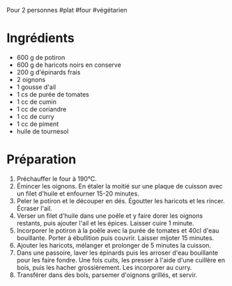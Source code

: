 Pour 2 personnes
#plat #four #végétarien 
# Ingrédients 

- 600 g de potiron
- 600 g de haricots noirs en conserve
- 200 g d'épinards frais
- 2 oignons
- 1 gousse d'ail
- 1 cs de purée de tomates
- 1 cc de cumin
- 1 cc de coriandre
- 1 cc de curry
- 1 cc de piment
- huile de tournesol

# Préparation

1. Préchauffer le four à 190°C. 
2. Émincer les oignons. En étaler la moitié sur une plaque de cuisson avec un filet d'huile et enfourner 15-20 minutes.
3. Peler le potiron et le découper en dés. Égoutter les haricots et les rincer. Écraser l'ail.
4. Verser un filet d'huile dans une poêle et y faire dorer les oignons restants, puis ajouter l'ail et les épices. Laisser cuire 1 minute. 
5. Incorporer le potiron à la poêle avec la purée de tomates et 40cl d'eau bouillante. Porter à ébullition puis couvrir. Laisser mijoter 15 minutes. 
6. Ajouter les haricots, mélanger et prolonger de 5 minutes la cuisson. 
7. Dans une passoire, laver les épinards puis les arroser d'eau bouillante pour les faire fondre. Une fois cuits, les presser à l'aide d'une cuillère en bois, puis les hacher grossièrement. Les incorporer au curry. 
8. Transférer dans des bols, parsemer d'oignons grillés, et servir. 